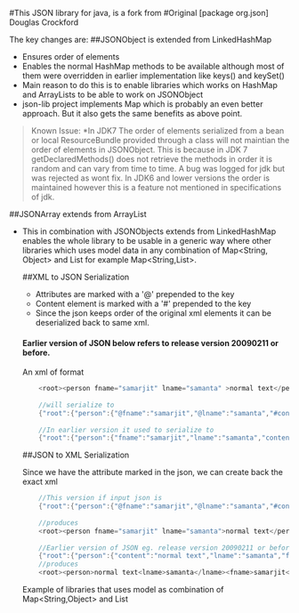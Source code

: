 #This JSON library for java, is a fork from 
#Original [package org.json] Douglas Crockford

The key changes are:
##JSONObject is extended from LinkedHashMap

* Ensures order of elements
* Enables the normal HashMap methods to be available although most of them were overridden in earlier implementation like keys() and keySet()
* Main reason to do this is to enable libraries which works on HashMap and ArrayLists to be able to work on JSONObject
* json-lib project implements Map which is probably an even better approach. But it also gets the same benefits as above point.

> Known Issue:
> *In JDK7 The order of elements serialized from a bean or local ResourceBundle provided through a class will not maintian the order of elements in JSONObject.
> This is because in JDK 7 getDeclaredMethods() does not retrieve the methods in order it is random and can vary from time to time. A bug was logged for jdk but was rejected as wont fix. 
> In JDK6 and lower versions the order is maintained however this is a feature not mentioned in specifications of jdk.  

##JSONArray extends from ArrayList
* This in combination with JSONObjects extends from LinkedHashMap enables the whole library to be usable in a generic way where other libraries which uses model data in any combination of Map<String, Object> and List<Object> for example Map<String,List<Object>>.


##XML to JSON Serialization
* Attributes are marked with a '@' prepended to the key
* Content element is marked with a '#' prepended to the key
* Since the json keeps order of the original xml elements it can be deserialized back to same xml.
 
#### Earlier version of JSON below refers to release version 20090211 or before.

An xml of format 
```java
	<root><person fname="samarjit" lname="samanta" >normal text</person></root>
	
	//will serialize to 
	{"root":{"person":{"@fname":"samarjit","@lname":"samanta","#content":"normal text"}}}
		
	//In earlier version it used to serialize to 
	{"root":{"person":{"fname":"samarjit","lname":"samanta","content":"normal text"}}}	
```
##JSON to XML Serialization 
	
Since we have the attribute marked in the json, we can create back the exact xml
```java	
	//This version if input json is
	{"root":{"person":{"@fname":"samarjit","@lname":"samanta","#content":"normal text"}}}
	
	//produces	
	<root><person fname="samarjit" lname="samanta">normal text</person></root>
	
	//Earlier version of JSON eg. release version 20090211 or before will produce
	{"root":{"person":{"content":"normal text","lname":"samanta","fname":"samarjit"}}}
	//produces	
	<root><person>normal text<lname>samanta</lname><fname>samarjit</fname></person></root>
```			
			
Example of libraries that uses model as combination of Map<String,Object> and List<Object> and arbitrary java beans.

### Freemarker
```java
		String templateExpression = "Hi ${ddd} hello ${ar[0]} your home is ${USER_HOME}";

		Template t = new Template("name", new StringReader(templateExpression), new Configuration());
		StringWriter out = new StringWriter();
		
		JSONObject jobj1 = new JSONObject();
		jobj1.put("ddd","jsss");
		JSONArray ar =  new JSONArray("['jhaldia','jdob']");
		jobj1.put("ar", ar);
		jobj1.put("USER_HOME", System.getProperty("user.home").replace("\\","/"));
			
		t.process(jobj1, out );
		
		String ret = out.toString(); 
		
		System.out.println(ret);
```		
Result	
```java	
		//This version produces
		Hi jsss hello jhaldia your home is C:/Users/Samarjit
		
		//Earlier version json: 	
		Hi jsss hello [ your home is C:/Users/Samarjit
```
		
		
### Ognl	
```java	
   		JSONObject jobj1 = new JSONObject();
		jobj1.put("ddd","jsss");
		JSONArray ar =  new JSONArray("['jhaldia','jdob']");
		jobj1.put("ar", ar);
		System.out.println(Ognl.getValue("ar[0]", rootObject , jobj1 ));	
		Object obj2 =  Ognl.getValue("someBean.sss",context);
		System.out.println(obj2);
```		
Result
This version produces
```java
		jhaldia
		dddd
		
		//Earlier version json		
  		ognl.NoSuchPropertyException: org.json.JSONObject.ar
```


>  Please refer to the original README for other functions. 
  						 		